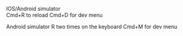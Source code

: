 

IOS/Android simulator  
  Cmd+R to reload
  Cmd+D for dev menu

Android simulator
  R two times on the keyboard
  Cmd+M for dev menu

